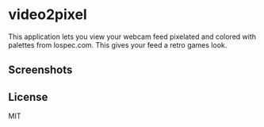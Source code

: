 # video2pixel

This application lets you view your webcam feed pixelated and colored with palettes from lospec.com. This gives your feed a retro games look.

## Screenshots

## License
MIT